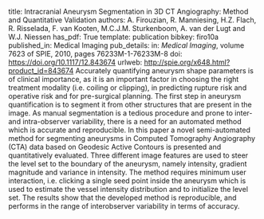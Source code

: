 title: Intracranial Aneurysm Segmentation in 3D CT Angiography: Method and Quantitative Validation
authors: A. Firouzian, R. Manniesing, H.Z. Flach, R. Risselada, F. van Kooten, M.C.J.M. Sturkenboom, A. van der Lugt and W.J. Niessen
has_pdf: True
template: publication
bibkey: firo10a
published_in: Medical Imaging
pub_details: in: <i>Medical Imaging</i>, volume 7623 of SPIE, 2010, pages 76233M-1-76233M-8
doi: https://doi.org/10.1117/12.843674
urlweb: http://spie.org/x648.html?product_id=843674
Accurately quantifying aneurysm shape parameters is of clinical importance, as it is an important factor in choosing the right treatment modality (i.e. coiling or clipping), in predicting rupture risk and operative risk and for pre-surgical planning. The first step in aneurysm quantification is to segment it from other structures that are present in the image. As manual segmentation is a tedious procedure and prone to inter- and intra-observer variability, there is a need for an automated method which is accurate and reproducible. In this paper a novel semi-automated method for segmenting aneurysms in Computed Tomography Angiography (CTA) data based on Geodesic Active Contours is presented and quantitatively evaluated. Three different image features are used to steer the level set to the boundary of the aneurysm, namely intensity, gradient magnitude and variance in intensity. The method requires minimum user interaction, i.e. clicking a single seed point inside the aneurysm which is used to estimate the vessel intensity distribution and to initialize the level set. The results show that the developed method is reproducible, and performs in the range of interobserver variability in terms of accuracy.

